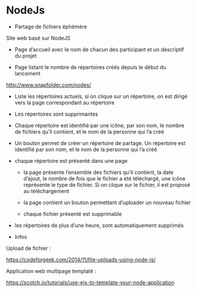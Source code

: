 # NodeJs


- Partage de fichiers éphémère

Site web basé sur NodeJS

- Page d’accueil avec le nom de chacun des participant et un descriptif du projet

- Page listant le nombre de répertoires créés depuis le début du lancement

http://www.snapfolder.com/nodes/

- Liste les répertoires actuels, si on clique sur un répertoire, on est dirigé vers la page correspondant au répertoire

- Les répertoires sont supprimantes

- Chaque répertoire est identifié par une icône, par son nom, le nombre de fichiers qu’il contient, et le nom de la personne qui l’a créé

- Un bouton permet de créer un répertoire de partage. Un répertoire est identifié par son nom, et le nom de la personne qui l’a créé

- chaque répertoire est présenté dans une page
    - la page présente l’ensemble des fichiers qu’il contient, la date d’ajout, le nombre de fois que le fichier a été téléchargé, une icône représente le type de fichier. Si on clique sur le fichier, il est proposé au téléchargement
    
     - la page contient un bouton permettant d’uploader un nouveau fichier

    - chaque fichier présenté est supprimable

- les répertoires de plus d’une heure, sont automatiquement supprimés

- Infos

Upload de fichier :

https://codeforgeek.com/2014/11/file-uploads-using-node-js/

Application web multipage templaté :

https://scotch.io/tutorials/use-ejs-to-template-your-node-application

